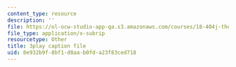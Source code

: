 ```yaml
---
content_type: resource
description: ''
file: https://ol-ocw-studio-app-qa.s3.amazonaws.com/courses/18-404j-theory-of-computation-fall-2020/8e932b9f8bf1d8aab0fda23f83ced718_N-_XmLanPYg.srt
file_type: application/x-subrip
resourcetype: Other
title: 3play caption file
uid: 8e932b9f-8bf1-d8aa-b0fd-a23f83ced718
---
```

